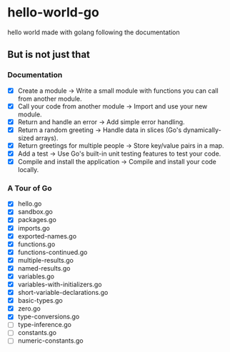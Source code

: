 # hello-world-go

hello world made with golang following the documentation

## But is not just that

### Documentation

- [x] Create a module -> Write a small module with functions you can call from another module.
- [x] Call your code from another module -> Import and use your new module.
- [x] Return and handle an error -> Add simple error handling.
- [x] Return a random greeting -> Handle data in slices (Go's dynamically-sized arrays).
- [x] Return greetings for multiple people -> Store key/value pairs in a map.
- [x] Add a test -> Use Go's built-in unit testing features to test your code.
- [x] Compile and install the application -> Compile and install your code locally.

### A Tour of Go

- [x] hello.go
- [x] sandbox.go
- [x] packages.go
- [x] imports.go
- [x] exported-names.go
- [x] functions.go
- [x] functions-continued.go
- [x] multiple-results.go
- [x] named-results.go
- [x] variables.go
- [x] variables-with-initializers.go
- [x] short-variable-declarations.go
- [x] basic-types.go
- [x] zero.go
- [x] type-conversions.go
- [ ] type-inference.go
- [ ] constants.go
- [ ] numeric-constants.go
